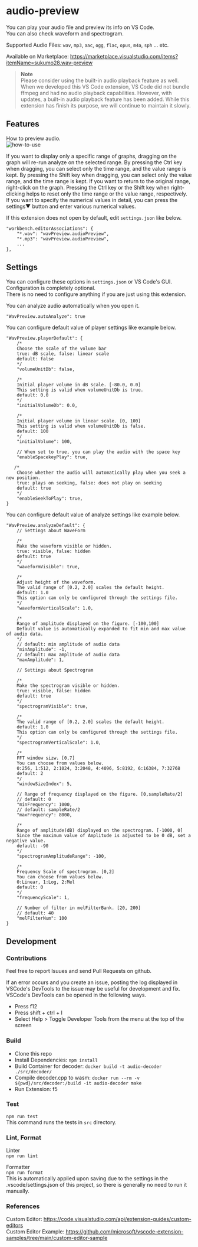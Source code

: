 # audio-preview

You can play your audio file and preview its info on VS Code.  
You can also check waveform and spectrogram.

Supported Audio Files: `wav`, `mp3`, `aac`, `ogg`, `flac`, `opus`, `m4a`, `sph` ... etc.

Available on Marketplace: https://marketplace.visualstudio.com/items?itemName=sukumo28.wav-preview

> **Note**  
> Please consider using the built-in audio playback feature as well.
> When we developed this VS Code extension, VS Code did not bundle ffmpeg and had no audio playback capabilities.
> However, with updates, a built-in audio playback feature has been added.
> While this extension has finish its purpose, we will continue to maintain it slowly.

## Features

How to preview audio.  
![how-to-use](https://github.com/sukumo28/vscode-audio-preview/blob/main/images/how-to-use.gif?raw=true)

If you want to display only a specific range of graphs, dragging on the graph will re-run analyze on the selected range.
By pressing the Ctrl key when dragging, you can select only the time range, and the value range is kept.
By pressing the Shift key when dragging, you can select only the value range, and the time range is kept.
If you want to return to the original range, right-click on the graph.
Pressing the Ctrl key or the Shift key when right-clicking helps to reset only the time range or the value range, respectively.
If you want to specify the numerical values in detail, you can press the settings▼ button and enter various numerical values.

If this extension does not open by default, edit `settings.json` like below.

```jsonc
"workbench.editorAssociations": {
    "*.wav": "wavPreview.audioPreview",
    "*.mp3": "wavPreview.audioPreview",
    ...
},
```

## Settings

You can configure these options in `settings.json` or VS Code's GUI.  
Configuration is completely optional.  
There is no need to configure anything if you are just using this extension.

You can analyze audio automatically when you open it.

```jsonc
"WavPreview.autoAnalyze": true
```

You can configure default value of player settings like example below.

```jsonc
"WavPreview.playerDefault": {
    /*
    Choose the scale of the volume bar
    true: dB scale, false: linear scale
    default: false
    */
    "volumeUnitDb": false,

    /*
    Initial player volume in dB scale. [-80.0, 0.0]
    This setting is valid when volumeUnitDb is true.
    default: 0.0
    */
    "initialVolumeDb": 0.0,

    /*
    Initial player volume in linear scale. [0, 100]
    This setting is valid when volumeUnitDb is false.
    default: 100
    */
    "initialVolume": 100,

    // When set to true, you can play the audio with the space key
    "enableSpacekeyPlay": true,

   /*
    Choose whether the audio will automatically play when you seek a new position.
    true: plays on seeking, false: does not play on seeking
    default: true
    */
    "enableSeekToPlay": true,
}
```

You can configure default value of analyze settings like example below.

```jsonc
"WavPreview.analyzeDefault": {
    // Settings about WaveForm

    /*
    Make the waveform visible or hidden.
    true: visible, false: hidden
    default: true
    */
    "waveformVisible": true,

    /*
    Adjust height of the waveform.
    The valid range of [0.2, 2.0] scales the default height.
    default: 1.0
    This option can only be configured through the settings file.
    */
    "waveformVerticalScale": 1.0,

    /*
    Range of amplitude displayed on the figure. [-100,100]
    Default value is automatically expanded to fit min and max value of audio data.
    */
    // default: min amplitude of audio data
    "minAmplitude": -1,
    // default: max amplitude of audio data
    "maxAmplitude": 1,

    // Settings about Spectrogram

    /*
    Make the spectrogram visible or hidden.
    true: visible, false: hidden
    default: true
    */
    "spectrogramVisible": true,

    /*
    The valid range of [0.2, 2.0] scales the default height.
    default: 1.0
    This option can only be configured through the settings file.
    */
    "spectrogramVerticalScale": 1.0,

    /*
    FFT window sizw. [0,7]
    You can choose from values below.
    0:256, 1:512, 2:1024, 3:2048, 4:4096, 5:8192, 6:16384, 7:32768
    default: 2
    */
    "windowSizeIndex": 5,

    // Range of frequency displayed on the figure. [0,sampleRate/2]
    // default: 0
    "minFrequency": 1000,
    // default: sampleRate/2
    "maxFrequency": 8000,

    /*
    Range of amplitude(dB) displayed on the spectrogram. [-1000, 0]
    Since the maximum value of Amplitude is adjusted to be 0 dB, set a negative value.
    default: -90
    */
    "spectrogramAmplitudeRange": -100,

    /*
    Frequency Scale of spectrogram. [0,2]
    You can choose from values below.
    0:Linear, 1:Log, 2:Mel
    default: 0
    */
    "frequencyScale": 1,

    // Number of filter in melFilterBank. [20, 200]
    // default: 40
    "melFilterNum": 100
}
```

## Development

### Contributions

Feel free to report Isuues and send Pull Requests on github.

If an error occurs and you create an issue, posting the log displayed in VSCode's DevTools to the issue may be useful for development and fix.  
VSCode's DevTools can be opened in the following ways.

- Press f12
- Press shift + ctrl + I
- Select Help > Toggle Developer Tools from the menu at the top of the screen

### Build

- Clone this repo
- Install Dependencies: `npm install`
- Build Container for decoder: `docker build -t audio-decoder ./src/decoder/`
- Compile decoder.cpp to wasm: `docker run --rm -v ${pwd}/src/decoder:/build -it audio-decoder make`
- Run Extension: f5

### Test

`npm run test`  
This command runs the tests in `src` directory.

### Lint, Format

Linter  
`npm run lint`

Formatter  
`npm run format`  
This is automatically applied upon saving due to the settings in the .vscode/settings.json of this project, so there is generally no need to run it manually.

### References

Custom Editor: https://code.visualstudio.com/api/extension-guides/custom-editors  
Custom Editor Example: https://github.com/microsoft/vscode-extension-samples/tree/main/custom-editor-sample
